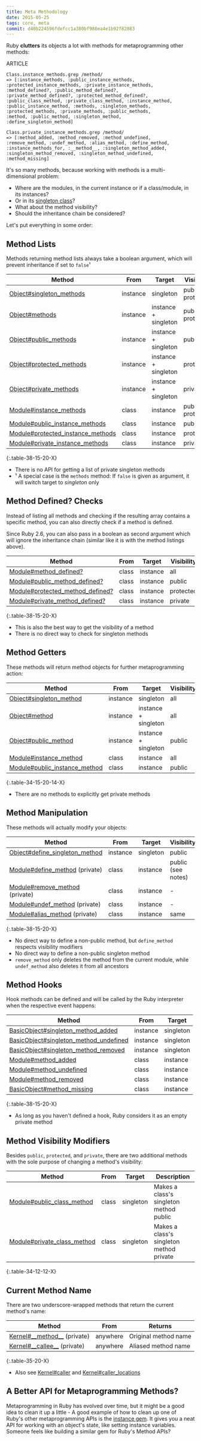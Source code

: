 ```yaml
---
title: Meta Methodology
date: 2015-05-25
tags: core, meta
commit: d40b224596fdefcc1a380bf980ea4e1b92f82083
---
```


Ruby **clutters** its objects a lot with methods for metaprogramming other methods:

ARTICLE

    Class.instance_methods.grep /method/
    => [:instance_methods, :public_instance_methods,
    :protected_instance_methods, :private_instance_methods,
    :method_defined?, :public_method_defined?,
    :private_method_defined?, :protected_method_defined?,
    :public_class_method, :private_class_method, :instance_method,
    :public_instance_method, :methods, :singleton_methods,
    :protected_methods, :private_methods, :public_methods,
    :method, :public_method, :singleton_method,
    :define_singleton_method]

    Class.private_instance_methods.grep /method/
    => [:method_added, :method_removed, :method_undefined,
    :remove_method, :undef_method, :alias_method, :define_method,
    :instance_methods_for, :__method__, :singleton_method_added,
    :singleton_method_removed, :singleton_method_undefined,
    :method_missing]

It's so many methods, because working with methods is a multi-dimensional problem:

- Where are the modules, in the current instance or if a class/module, in its instances?
- Or in its [singleton class](http://www.devalot.com/articles/2008/09/ruby-singleton)?
- What about the method visibility?
- Should the inheritance chain be considered?

Let's put everything in some order:

## Method Lists

Methods returning method lists always take a boolean argument, which will prevent inheritance if set to `false`¹

Method                                                                                                            | From      | Target               | Visibility
------------------------------------------------------------------------------------------------------------------|-----------|----------------------|-------------------
[Object#singleton_methods](https://ruby-doc.org/core/Object.html#method-i-singleton_methods)                 | instance  | singleton            | public + protected
[Object#methods](https://ruby-doc.org/core/Object.html#method-i-methods)                                     | instance  | instance + singleton | public + protected
[Object#public_methods](https://ruby-doc.org/core/Object.html#method-i-public_methods)                       | instance  | instance + singleton | public
[Object#protected_methods](https://ruby-doc.org/core/Object.html#method-i-protected_methods)                 | instance  | instance + singleton | protected
[Object#private_methods](https://ruby-doc.org/core/Object.html#method-i-private_methods)                     | instance  | instance + singleton | private
[Module#instance_methods](https://ruby-doc.org/core/Module.html#method-i-instance_methods)                   | class     | instance             | public + protected
[Module#public_instance_methods](https://ruby-doc.org/core/Module.html#method-i-public_instance_methods)     | class     | instance             | public
[Module#protected_instance_methods](https://ruby-doc.org/core/Module.html#method-i-protected_instance_methods) | class     | instance             | protected
[Module#private_instance_methods](https://ruby-doc.org/core/Module.html#method-i-private_instance_methods)   | class     | instance             | private
{:.table-38-15-20-X}

- There is no API for getting a list of private singleton methods
- ¹ A special case is the `methods` method: If `false` is given as argument, it will switch target to *singleton* only

## Method Defined? Checks

Instead of listing all methods and checking if the resulting array contains a specific method, you can also directly check if a method is defined.

Since Ruby 2.6, you can also pass in a boolean as second argument which will ignore the inheritance chain (similar like it is with the method listings above).

Method                                                                                                              | From  | Target   | Visibility
--------------------------------------------------------------------------------------------------------------------|-------|----------|-----------
[Module#method_defined?](https://ruby-doc.org/core/Module.html#method-i-method_defined-3F)                     | class | instance | all
[Module#public_method_defined?](https://ruby-doc.org/core/Module.html#method-i-public_method_defined-3F)       | class | instance | public
[Module#protected_method_defined?](https://ruby-doc.org/core/Module.html#method-i-protected_method_defined-3F) | class | instance | protected
[Module#private_method_defined?](https://ruby-doc.org/core/Module.html#method-i-private_method_defined-3F)     | class | instance | private
{:.table-38-15-20-X}

- This is also the best way to get the visibility of a method
- There is no direct way to check for singleton methods

## Method Getters

These methods will return method objects for further metaprogramming action:

Method                                                                                                      | From      | Target               | Visibility | Returns
------------------------------------------------------------------------------------------------------------|-----------|----------------------|------------|--------
[Object#singleton_method](https://ruby-doc.org/core/Object.html#method-i-singleton_method)             | instance  | singleton            | all        | [Method](https://ruby-doc.org/core/Method.html)
[Object#method](https://ruby-doc.org/core/Object.html#method-i-method)                                 | instance  | instance + singleton | all        | [Method](https://ruby-doc.org/core/Method.html)
[Object#public_method](https://ruby-doc.org/core/Object.html#method-i-public_method)                   | instance  | instance + singleton | public     | [Method](https://ruby-doc.org/core/Method.html)
[Module#instance_method](https://ruby-doc.org/core/Module.html#method-i-instance_method)               | class     | instance             | all        | [UnboundMethod](https://ruby-doc.org/core/UnboundMethod.html)
[Module#public_instance_method](https://ruby-doc.org/core/Module.html#method-i-public_instance_method) | class     | instance             | public     | [UnboundMethod](https://ruby-doc.org/core/UnboundMethod.html)
{:.table-34-15-20-14-X}

- There are no methods to explicitly get private methods

## Method Manipulation

These methods will actually modify your objects:

Method                                                                                                        | From      | Target    | Visibility
--------------------------------------------------------------------------------------------------------------|-----------|-----------|-----------
[Object#define_singleton_method](https://ruby-doc.org/core/Object.html#method-i-define_singleton_method) | instance  | singleton | public
[Module#define_method](https://ruby-doc.org/core/Module.html#method-i-define_method) (private)           | class     | instance  | public (see notes)
[Module#remove_method](https://ruby-doc.org/core/Module.html#method-i-remove_method) (private)           | class     | instance  | -
[Module#undef_method](https://ruby-doc.org/core/Module.html#method-i-undef_method) (private)             | class     | instance  | -
[Module#alias_method](https://ruby-doc.org/core/Module.html#method-i-alias_method) (private)             | class     | instance  | same
{:.table-38-15-20-X}

- No direct way to define a non-public method, but `define_method` respects visibility modifiers
- No direct way to define a non-public singleton method
- `remove_method` only deletes the method from the current module, while `undef_method` also deletes it from all ancestors

## Method Hooks

Hook methods can be defined and will be called by the Ruby interpreter when the respective event happens:

Method                                                                                                                        | From     | Target
------------------------------------------------------------------------------------------------------------------------------|----------|-------
[BasicObject#singleton_method_added](https://ruby-doc.org/core/BasicObject.html#method-i-singleton_method_added)         | instance | singleton
[BasicObject#singleton_method_undefined](https://ruby-doc.org/core/BasicObject.html#method-i-singleton_method_undefined) | instance | singleton
[BasicObject#singleton_method_removed](https://ruby-doc.org/core/BasicObject.html#method-i-singleton_method_removed)     | instance | singleton
[Module#method_added](https://ruby-doc.org/core/Module.html#method-i-method_added)                                       | class    | instance
[Module#method_undefined](https://ruby-doc.org/core/Module.html#method-i-method_undefined)                               | class    | instance
[Module#method_removed](https://ruby-doc.org/core/Module.html#method-i-method_removed)                                   | class    | instance
[BasicObject#method_missing](https://ruby-doc.org/core/BasicObject.html#method-i-method_missing)                         | class    | instance
{:.table-38-15-20-X}

- As long as you haven't defined a hook, Ruby considers it as an empty private method

## Method Visibility Modifiers

Besides `public`, `protected`, and `private`, there are two additional methods with the sole purpose of changing a method's visibility:

Method                                                                                                  | From  | Target    | Description
--------------------------------------------------------------------------------------------------------|-------|-----------|------------
[Module#public_class_method](https://ruby-doc.org/core/Module.html#method-i-public_class_method)   | class | singleton | Makes a class's singleton method public
[Module#private_class_method](https://ruby-doc.org/core/Module.html#method-i-private_class_method) | class | singleton | Makes a class's singleton method private
{:.table-34-12-12-X}

## Current Method Name

There are two underscore-wrapped methods that return the current method's name:

Method                                                                                            | From     | Returns
--------------------------------------------------------------------------------------------------|----------|--------
[Kernel#\_\_method\_\_](https://ruby-doc.org/core/Kernel.html#method-i-__method__) (private) | anywhere | Original method name
[Kernel#\_\_callee\_\_](https://ruby-doc.org/core/Kernel.html#method-i-__callee__) (private) | anywhere | Aliased method name
{:.table-35-20-X}

- Also see [Kernel#caller](https://ruby-doc.org/core/Kernel.html#method-i-caller) and [Kernel#caller_locations](https://ruby-doc.org/core/Kernel.html#method-i-caller_locations)

## A Better API for Metaprogramming Methods?

Metaprogramming in Ruby has evolved over time, but it might be a good idea to clean it up a little - A good example of how to clean up one of Ruby's other metaprogramming APIs is the [instance gem](https://github.com/rubyworks/instance/). It gives you a neat API for working with an object's state, like setting instance variables. Someone feels like building a similar gem for Ruby's Method APIs?
